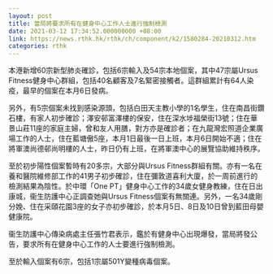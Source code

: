 ```yaml
---
layout: post
title: 當局將要求所有在健身中心工作人士進行強制檢測
date: 2021-03-12 17:34:52.000000000 +08:00
link: https://news.rthk.hk/rthk/ch/component/k2/1580284-20210312.htm
categories: rthk
---
```


本港新增60宗新型肺炎確診，包括6宗輸入及54宗本地個案，其中47宗屬Ursus Fitness健身中心群組，包括40名顧客及7名緊密接觸者。這群組累計有64人染疫，最早的個案在本月6日發病。

另外，有5宗個案未找到感染源頭，包括白田天主教小學的1名學生，住在南昌街鑽石樓，有家人初步確診；澤安邨富澤樓的保安，住在深水埗福榮街13號；住在華景山莊11座的家庭主婦，曾和友人用膳，對方亦是確診者；在九龍灣宏照道企業廣場工作的人士，住在藍塘傲5座，本月1日最後一日上班，本月6日開始不適；住在將軍澳尚德邨尚明樓的人士，昨日仍有上班，在將軍澳中心的展覽協助維持秩序。

至於初步陽性個案暫時有20多宗，大部分與Ursus Fitness群組有關。亦有一名在養和醫院維修部工作的41男子初步確診，住在彌敦道喜利大廈，於一周前進行的檢測結果為陰性。於中環「One PT」健身中心工作的34歲女健身教練，住在日出康城，衞生防護中心正調查她與Ursus Fitness個案有無關連。另外，一名34歲剛分娩、住在采頤花園3座的女子亦初步確診，於本月5日、8日及10日曾到藍田母嬰健康院。

衞生防護中心傳染病處主任張竹君表示，鑑於有健身中心出現爆發，當局將發公告，要求所有在健身中心工作的人士要進行強制檢測。

至於輸入個案有6宗，包括1宗屬501Y變種病毒個案。
